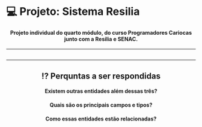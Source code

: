 # 💻 Projeto: Sistema Resilia
<div align="center" style="display: inline_block">

#### Projeto individual do quarto módulo, do curso Programadores Cariocas junto com a Resilia e SENAC.

</div>

---

<img align="center" src="">

---

<div align="center" style="display: inline_block">

## ⁉ Perquntas a ser respondidas

#### Existem outras entidades além dessas três?

#### Quais são os principais campos e tipos?

#### Como essas entidades estão relacionadas?
  
</div>

